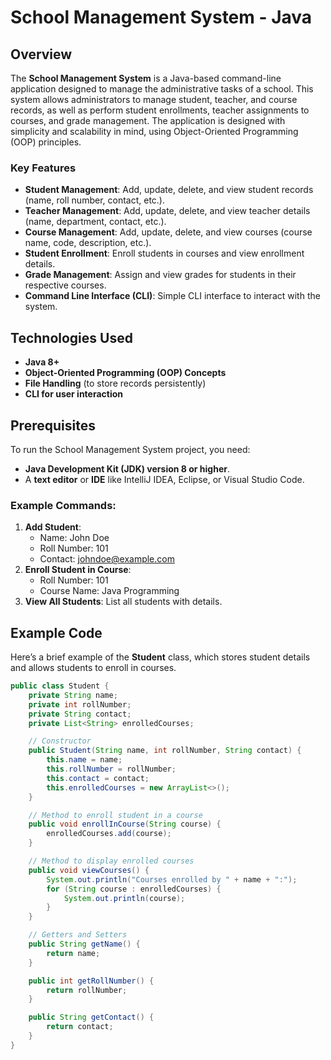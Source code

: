 # School Management System - Java

## Overview

The **School Management System** is a Java-based command-line application designed to manage the administrative tasks of a school. This system allows administrators to manage student, teacher, and course records, as well as perform student enrollments, teacher assignments to courses, and grade management. The application is designed with simplicity and scalability in mind, using Object-Oriented Programming (OOP) principles.

### Key Features
- **Student Management**: Add, update, delete, and view student records (name, roll number, contact, etc.).
- **Teacher Management**: Add, update, delete, and view teacher details (name, department, contact, etc.).
- **Course Management**: Add, update, delete, and view courses (course name, code, description, etc.).
- **Student Enrollment**: Enroll students in courses and view enrollment details.
- **Grade Management**: Assign and view grades for students in their respective courses.
- **Command Line Interface (CLI)**: Simple CLI interface to interact with the system.

## Technologies Used

- **Java 8+**
- **Object-Oriented Programming (OOP) Concepts**
- **File Handling** (to store records persistently)
- **CLI for user interaction**

## Prerequisites

To run the School Management System project, you need:
- **Java Development Kit (JDK) version 8 or higher**.
- A **text editor** or **IDE** like IntelliJ IDEA, Eclipse, or Visual Studio Code.



### Example Commands:

1. **Add Student**:
    - Name: John Doe
    - Roll Number: 101
    - Contact: johndoe@example.com
2. **Enroll Student in Course**:
    - Roll Number: 101
    - Course Name: Java Programming
3. **View All Students**: List all students with details.

## Example Code

Here’s a brief example of the **Student** class, which stores student details and allows students to enroll in courses.

```java
public class Student {
    private String name;
    private int rollNumber;
    private String contact;
    private List<String> enrolledCourses;

    // Constructor
    public Student(String name, int rollNumber, String contact) {
        this.name = name;
        this.rollNumber = rollNumber;
        this.contact = contact;
        this.enrolledCourses = new ArrayList<>();
    }

    // Method to enroll student in a course
    public void enrollInCourse(String course) {
        enrolledCourses.add(course);
    }

    // Method to display enrolled courses
    public void viewCourses() {
        System.out.println("Courses enrolled by " + name + ":");
        for (String course : enrolledCourses) {
            System.out.println(course);
        }
    }

    // Getters and Setters
    public String getName() {
        return name;
    }

    public int getRollNumber() {
        return rollNumber;
    }

    public String getContact() {
        return contact;
    }
}
